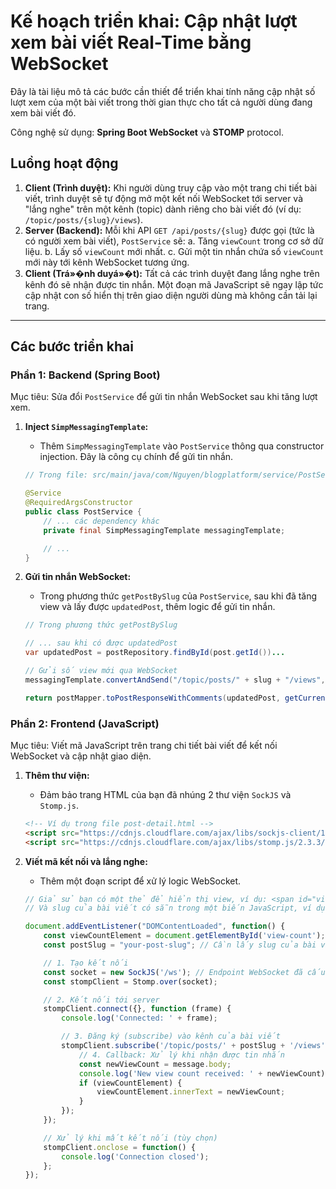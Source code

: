 # Kế hoạch triển khai: Cập nhật lượt xem bài viết Real-Time bằng WebSocket

Đây là tài liệu mô tả các bước cần thiết để triển khai tính năng cập nhật số lượt xem của một bài viết trong thời gian thực cho tất cả người dùng đang xem bài viết đó.

Công nghệ sử dụng: **Spring Boot WebSocket** và **STOMP** protocol.

## Luồng hoạt động

1.  **Client (Trình duyệt):** Khi người dùng truy cập vào một trang chi tiết bài viết, trình duyệt sẽ tự động mở một kết nối WebSocket tới server và "lắng nghe" trên một kênh (topic) dành riêng cho bài viết đó (ví dụ: `/topic/posts/{slug}/views`).
2.  **Server (Backend):** Mỗi khi API `GET /api/posts/{slug}` được gọi (tức là có người xem bài viết), `PostService` sẽ:
    a. Tăng `viewCount` trong cơ sở dữ liệu.
    b. Lấy số `viewCount` mới nhất.
    c. Gửi một tin nhắn chứa số `viewCount` mới này tới kênh WebSocket tương ứng.
3.  **Client (Trá»�nh duyá»�t):** Tất cả các trình duyệt đang lắng nghe trên kênh đó sẽ nhận được tin nhắn. Một đoạn mã JavaScript sẽ ngay lập tức cập nhật con số hiển thị trên giao diện người dùng mà không cần tải lại trang.

---

## Các bước triển khai

### Phần 1: Backend (Spring Boot)

Mục tiêu: Sửa đổi `PostService` để gửi tin nhắn WebSocket sau khi tăng lượt xem.

1.  **Inject `SimpMessagingTemplate`:**
    *   Thêm `SimpMessagingTemplate` vào `PostService` thông qua constructor injection. Đây là công cụ chính để gửi tin nhắn.

    ```java
    // Trong file: src/main/java/com/Nguyen/blogplatform/service/PostService.java
    
    @Service
    @RequiredArgsConstructor
    public class PostService {
        // ... các dependency khác
        private final SimpMessagingTemplate messagingTemplate;
    
        // ...
    }
    ```

2.  **Gửi tin nhắn WebSocket:**
    *   Trong phương thức `getPostBySlug` của `PostService`, sau khi đã tăng view và lấy được `updatedPost`, thêm logic để gửi tin nhắn.

    ```java
    // Trong phương thức getPostBySlug
    
    // ... sau khi có được updatedPost
    var updatedPost = postRepository.findById(post.getId())...
    
    // Gửi số view mới qua WebSocket
    messagingTemplate.convertAndSend("/topic/posts/" + slug + "/views", updatedPost.getViewCount());
    
    return postMapper.toPostResponseWithComments(updatedPost, getCurrentUser(), savedPostRepository);
    ```

### Phần 2: Frontend (JavaScript)

Mục tiêu: Viết mã JavaScript trên trang chi tiết bài viết để kết nối WebSocket và cập nhật giao diện.

1.  **Thêm thư viện:**
    *   Đảm bảo trang HTML của bạn đã nhúng 2 thư viện `SockJS` và `Stomp.js`.

    ```html
    <!-- Ví dụ trong file post-detail.html -->
    <script src="https://cdnjs.cloudflare.com/ajax/libs/sockjs-client/1.5.1/sockjs.min.js"></script>
    <script src="https://cdnjs.cloudflare.com/ajax/libs/stomp.js/2.3.3/stomp.min.js"></script>
    ```

2.  **Viết mã kết nối và lắng nghe:**
    *   Thêm một đoạn script để xử lý logic WebSocket.

    ```javascript
    // Giả sử bạn có một thẻ để hiển thị view, ví dụ: <span id="view-count">123</span>
    // Và slug của bài viết có sẵn trong một biến JavaScript, ví dụ: const postSlug = "ten-bai-viet";
    
    document.addEventListener("DOMContentLoaded", function() {
        const viewCountElement = document.getElementById('view-count');
        const postSlug = "your-post-slug"; // Cần lấy slug của bài viết hiện tại
    
        // 1. Tạo kết nối
        const socket = new SockJS('/ws'); // Endpoint WebSocket đã cấu hình trong WebSocketConfig
        const stompClient = Stomp.over(socket);
    
        // 2. Kết nối tới server
        stompClient.connect({}, function (frame) {
            console.log('Connected: ' + frame);
    
            // 3. Đăng ký (subscribe) vào kênh của bài viết
            stompClient.subscribe('/topic/posts/' + postSlug + '/views', function (message) {
                // 4. Callback: Xử lý khi nhận được tin nhắn
                const newViewCount = message.body;
                console.log('New view count received: ' + newViewCount);
                if (viewCountElement) {
                    viewCountElement.innerText = newViewCount;
                }
            });
        });
    
        // Xử lý khi mất kết nối (tùy chọn)
        stompClient.onclose = function() {
            console.log('Connection closed');
        };
    });
    ```